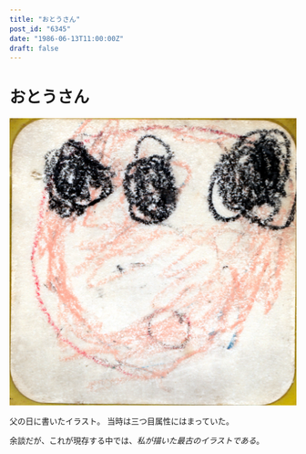 ```yaml
---
title: "おとうさん"
post_id: "6345"
date: "1986-06-13T11:00:00Z"
draft: false
---
```


# おとうさん

![おとうさん](../../../assets/illustration/1986_0613_father.jpg)

父の日に書いたイラスト。 当時は三つ目属性にはまっていた。

余談だが、これが現存する中では、_私が描いた最古のイラストである_。
